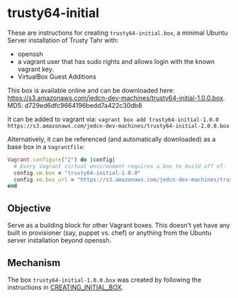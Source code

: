 # trusty64-initial

These are instructions for creating `trusty64-initial.box`, a minimal
Ubuntu Server installation of Trusty Tahr with:

* openssh
* a vagrant user that has sudo rights and allows login with the known
  vagrant key.
* VirtualBox Guest Additions

This box is available online and can be downloaded here:
https://s3.amazonaws.com/jedcn-dev-machines/trusty64-initial-1.0.0.box. MD5:
d729ed6dfc9664196bedd7a422c30db8

It can be added to vagrant via: `vagrant box add
trusty64-initial-1.0.0
https://s3.amazonaws.com/jedcn-dev-machines/trusty64-initial-1.0.0.box`

Alternatively, it can be referenced (and automatically downloaded) as
a base box in a `Vagrantfile`:

```ruby
Vagrant.configure("2") do |config|
  # Every Vagrant virtual environment requires a box to build off of.
  config.vm.box = "trusty64-initial-1.0.0"
  config.vm.box_url = "https://s3.amazonaws.com/jedcn-dev-machines/trusty64-initial-1.0.0.box"
end
```

## Objective

Serve as a building block for other Vagrant boxes. This doesn't yet
have any built in provisioner (say, puppet vs. chef) or anything from
the Ubuntu server installation beyond openssh.

## Mechanism

The box `trusty64-initial-1.0.0.box` was created by following the instructions in
[CREATING_INITIAL_BOX][CREATING_INITIAL_BOX].

[CREATING_INITIAL_BOX]: CREATING_INITIAL_BOX.org
